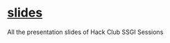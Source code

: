 # [slides](https://hackclubslides.netlify.app/)
All the presentation slides of Hack Club SSGI Sessions
